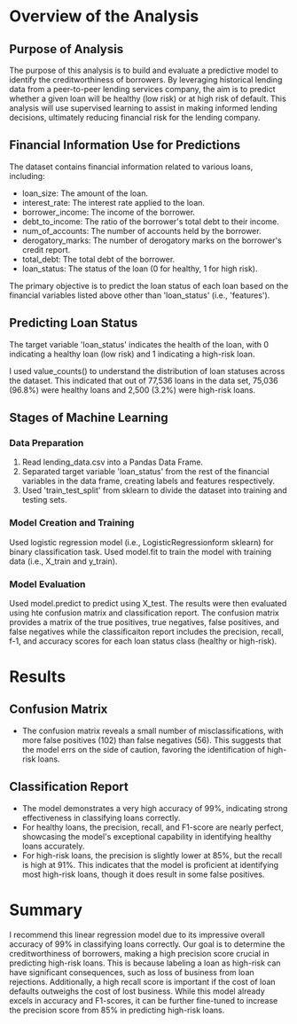 # Overview of the Analysis

## Purpose of Analysis
The purpose of this analysis is to build and evaluate a predictive model to identify the creditworthiness of borrowers. By leveraging historical lending data from a peer-to-peer lending services company, the aim is to predict whether a given loan will be healthy (low risk) or at high risk of default. This analysis will use supervised learning to assist in making informed lending decisions, ultimately reducing financial risk for the lending company.

## Financial Information Use for Predictions
The dataset contains financial information related to various loans, including:

- loan_size: The amount of the loan.
- interest_rate: The interest rate applied to the loan.
- borrower_income: The income of the borrower.
- debt_to_income: The ratio of the borrower's total debt to their income.
- num_of_accounts: The number of accounts held by the borrower.
- derogatory_marks: The number of derogatory marks on the borrower's credit report.
- total_debt: The total debt of the borrower.
- loan_status: The status of the loan (0 for healthy, 1 for high risk).

The primary objective is to predict the loan status of each loan based on the financial variables listed above other than 'loan_status' (i.e., 'features').

## Predicting Loan Status
The target variable 'loan_status' indicates the health of the loan, with 0 indicating a healthy loan (low risk) and 1 indicating a high-risk loan.

I used value_counts() to understand the distribution of loan statuses across the dataset. This indicated that out of 77,536 loans in the data set, 75,036 (96.8%) were healthy loans and 2,500 (3.2%) were high-risk loans.


## Stages of Machine Learning

### Data Preparation
1) Read lending_data.csv into a Pandas Data Frame.
2) Separated target variable 'loan_status' from the rest of the financial variables in the data frame, creating labels and features respectively.
3) Used 'train_test_split' from sklearn to divide the dataset into training and testing sets.

### Model Creation and Training
Used logistic regression model (i.e., LogisticRegressionform sklearn) for binary classification task. Used model.fit to train the model with training data (i.e., X_train and y_train).

### Model Evaluation
Used model.predict to predict using X_test. The results were then evaluated using hte confusion matrix and classification report. The confusion matrix provides a matrix of the true positives, true negatives, false positives, and false negatives while the classificaiton report includes the precision, recall, f-1, and accuracy scores for each loan status class (healthy or high-risk).


# Results

## Confusion Matrix

- The confusion matrix reveals a small number of misclassifications, with more false positives (102) than false negatives (56). This suggests that the model errs on the side of caution, favoring the identification of high-risk loans.

## Classification Report

- The model demonstrates a very high accuracy of 99%, indicating strong effectiveness in classifying loans correctly.
- For healthy loans, the precision, recall, and F1-score are nearly perfect, showcasing the model's exceptional capability in identifying healthy loans accurately.
- For high-risk loans, the precision is slightly lower at 85%, but the recall is high at 91%. This indicates that the model is proficient at identifying most high-risk loans, though it does result in some false positives.


# Summary

I recommend this linear regression model due to its impressive overall accuracy of 99% in classifying loans correctly. Our goal is to determine the creditworthiness of borrowers, making a high precision score crucial in predicting high-risk loans. This is because labeling a loan as high-risk can have significant consequences, such as loss of business from loan rejections. Additionally, a high recall score is important if the cost of loan defaults outweighs the cost of lost business. While this model already excels in accuracy and F1-scores, it can be further fine-tuned to increase the precision score from 85% in predicting high-risk loans.

